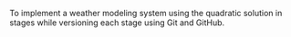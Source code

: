  To implement a weather modeling system using the quadratic solution in stages while versioning each stage using Git and GitHub.
